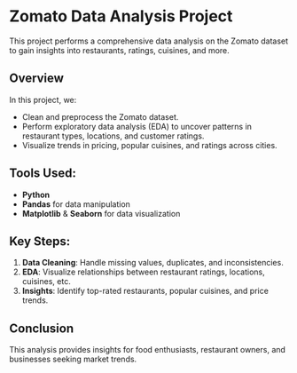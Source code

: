 # Zomato Data Analysis Project

This project performs a comprehensive data analysis on the Zomato dataset to gain insights into restaurants, ratings, cuisines, and more.

## Overview
In this project, we:
- Clean and preprocess the Zomato dataset.
- Perform exploratory data analysis (EDA) to uncover patterns in restaurant types, locations, and customer ratings.
- Visualize trends in pricing, popular cuisines, and ratings across cities.

## Tools Used:
- **Python**
- **Pandas** for data manipulation
- **Matplotlib** & **Seaborn** for data visualization

## Key Steps:
1. **Data Cleaning**: Handle missing values, duplicates, and inconsistencies.
2. **EDA**: Visualize relationships between restaurant ratings, locations, cuisines, etc.
3. **Insights**: Identify top-rated restaurants, popular cuisines, and price trends.

## Conclusion
This analysis provides insights for food enthusiasts, restaurant owners, and businesses seeking market trends.
